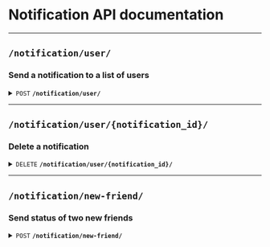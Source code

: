 # Notification API documentation

--------------------------------------------------------------------------------

## `/notification/user/`

### Send a notification to a list of users

<details>
 <summary><code>POST</code> <code><b>/notification/user/</b></code></summary>

### Request

#### Body

> | name                     | type      | description        | requirement |
> |--------------------------|-----------|--------------------|-------------|
> | `title`                  | String    | Notification title | Required    |
> | `type`                   | String    | Notification type  | Required    |
> | `user_list`              | list[int] | User ids           | Required    |
> | `data`                   | string    | Notification data  | Optional    |

[Allowed types (see `ALLOWED_USER_TYPES` variable)](../src/notification/settings.py)

### Response

#### Status code

> | status code | content-type       | response                             |
> |-------------|--------------------|--------------------------------------|
> | `201`       | `application/json` | {"message": "Notification created"}  |
> | `400`       | `application/json` | {"errors": [...]}                    |
> | `500`       | `application/json` | {"errors": [...]}                    |

</details>

--------------------------------------------------------------------------------

## `/notification/user/{notification_id}/`

### Delete a notification

<details>
 <summary><code>DELETE</code> <code><b>/notification/user/{notification_id}/</b></code></summary>

### Request

#### Body

None

### Response

#### Status code

> | status code | content-type       | response                            |
> |-------------|--------------------|-------------------------------------|
> | `201`       | `application/json` | {"message": "Notification deleted"} |
> | `400`       | `application/json` | {"errors": [...]}                   |
> | `500`       | `application/json` | {"errors": [...]}                   |

</details>

--------------------------------------------------------------------------------

## `/notification/new-friend/`

### Send status of two new friends

<details>
 <summary><code>POST</code> <code><b>/notification/new-friend/</b></code></summary>

### Request

#### Headers

> | name             | type   | description   | requirement |
> |------------------|--------|---------------|-------------|
> | `Authorization`  | String | Service token | Required    |

#### Body

> | name               | type        | description          | requirement |
> |--------------------|-------------|----------------------|-------------|
> | `new_relationship` | `list[int]` | New friends' user_id | Required    |

### Response

#### Status code

> | status code | content-type       | response                         |
> |-------------|--------------------|----------------------------------|
> | `200`       | `application/json` | {"message": "Notification sent"} |
> | `400`       | `application/json` | {"errors": [...]}                |
> | `500`       | `application/json` | {"errors": [...]}                |

</details>
